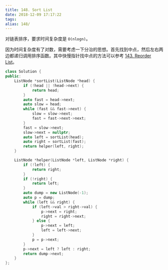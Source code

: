 ```yaml
---
title: 148. Sort List
date: 2018-12-09 17:17:22
tags:
alias: 148/
---
```


对链表排序，要求时间复杂度是 `O(nlogn)`。

<!--more-->

因为时间复杂度有了对数，需要考虑一下分治的思想。首先找到中点，然后左右两边都递归调用排序函数。其中快慢指针找中点的方法可以参考 [143. Reorder List](https://songouyang.github.io/leetcode/reorder-list/)。

```cpp
class Solution {
public:
    ListNode *sortList(ListNode *head) {
        if (!head || !head->next) {
            return head;
        }
        auto fast = head->next;
        auto slow = head;
        while (fast && fast->next) {
            slow = slow->next;
            fast = fast->next->next;
        }
        fast = slow->next;
        slow->next = nullptr;
        auto left = sortList(head);
        auto right = sortList(fast);
        return helper(left, right);
    }

    ListNode *helper(ListNode *left, ListNode *right) {
        if (!left) {
            return right;
        }
        if (!right) {
            return left;
        }
        auto dump = new ListNode(-1);
        auto p = dump;
        while (left && right) {
            if (left->val > right->val) {
                p->next = right;
                right = right->next;
            } else {
                p->next = left;
                left = left->next;
            }
            p = p->next;
        }
        p->next = left ? left : right;
        return dump->next;
    }
};
```
